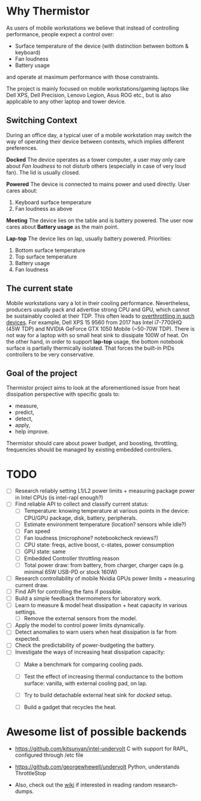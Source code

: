 # Why Thermistor

As users of mobile workstations we believe that instead of controlling performance, people expect a control over:

* Surface temperature of the device (with distinction between bottom & keyboard)
* Fan loudness
* Battery usage

and operate at maximum performance with those constraints.

The project is mainly focused on mobile workstations/gaming laptops like Dell XPS, Dell Precision, Lenovo Legion, Asus ROG etc., but is also applicable to any other laptop and tower device.

## Switching Context

During an office day, a typical user of a mobile workstation may switch the way of operating their device between contexts, which implies different preferences. 

**Docked** 
  The device operates as a tower computer, a user may only care about *Fan loudness* to not disturb others (especially in case of very loud fan). The lid is usually closed.
  
**Powered**
  The device is connected to mains power and used directly. User cares about:
  1. Keyboard surface temperature
  2. Fan loudness as above

**Meeting**
  The device lies on the table and is battery powered. The user now cares about **Battery usage** as the main point.
  
**Lap-top**
  The device lies on lap, usually battery powered. Priorities:
  1. Bottom surface temperature
  2. Top surface temperature
  3. Battery usage
  4. Fan loudness


## The current state

Mobile workstations vary a lot in their cooling performance. Nevertheless, producers usually pack and advertise strong CPU and GPU, which cannot be sustainably cooled at their TDP. This often leads to [overthrottling in such devices](https://github.com/erpalma/throttled). For example, Dell XPS 15 9560 from 2017 has Intel i7-7700HQ (45W TDP) and NVIDIA GeForce GTX 1050 Mobile (~50-70W TDP). There is not way for a laptop with so small heat sink to dissipate 100W of heat. On the other hand, in order to support **lap-top** usage, the bottom notebook surface is partially thermically isolated. That forces the built-in PIDs controllers to be very conservative.

## Goal of the project

Thermistor project aims to look at the aforementioned issue from heat dissipation perspective with specific goals to:
  * measure,
  * predict,
  * detect,
  * apply,
  * help improve.

Thermistor should care about power budget, and boosting, throttling, frequencies should be managed by existing embedded controllers.

# TODO

- [ ] Research reliably setting L1/L2 power limits + measuring package power in Intel CPUs (is intel-rapl enough?)
- [ ] Find reliable API to collect and classify current status:
  - [ ] Temperature: knowing temperature at various points in the device: CPU/GPU package, disk, battery, peripherals.
  - [ ] Estimate environment temperature (location? sensors while idle?)
  - [ ] Fan speed
  - [ ] Fan loudness (microphone? notebookcheck reviews?)
  - [ ] CPU state: freqs, active boost, c-states, power consumption
  - [ ] GPU state: same
  - [ ] Embedded Controller throttling reason
  - [ ] Total power draw: from battery, from charger, charger caps (e.g. minimal 65W USB-PD or stock 160W)
- [ ] Research controllability of mobile Nvidia GPUs power limits + measuring current draw.
- [ ] Find API for controlling the fans if possible.
- [ ] Build a simple feedback thermometers for laboratory work.
- [ ] Learn to measure & model heat dissipation + heat capacity in various settings.
  - [ ]  Remove the external sensors from the model.
- [ ] Apply the model to control power limits dynamically.
- [ ] Detect anomalies to warn users when heat dissipation is far from expected.
- [ ] Check the predictability of power-budgeting the battery.
- [ ] Investigate the ways of increasing heat dissipation capacity:
  - [ ] Make a benchmark for comparing cooling pads.
  - [ ] Test the effect of increasing thermal conductance to the bottom surface: vanilla, with external cooling pad, on lap.
  - [ ] Try to build detachable external heat sink for *docked* setup.
  - [ ] Build a gadget that recycles the heat.


# Awesome list of possible backends
- https://github.com/kitsunyan/intel-undervolt C with support for RAPL, configured through /etc file
- https://github.com/georgewhewell/undervolt Python, understands ThrottleStop

- Also, check out the [wiki]([url](https://github.com/matrach/thermistor/wiki)) if interested in reading random research-dumps.
